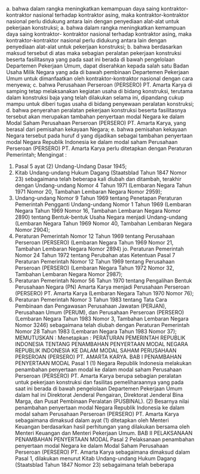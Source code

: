  a. bahwa dalam rangka meningkatkan kemampuan daya saing kontraktor- kontraktor nasional terhadap kontraktor asing, maka kontraktor-kontraktor nasional perlu didukung antara lain dengan penyediaan alat-alat untuk pekerjaan konstruksi; a. bahwa dalam rangka meningkatkan kemampuan daya saing kontraktor- kontraktor nasional terhadap kontraktor asing, maka kontraktor-kontraktor nasional perlu didukung antara lain dengan penyediaan alat-alat untuk pekerjaan konstruksi;
b. bahwa berdasarkan maksud tersebut di atas maka sebagian peralatan pekerjaan konstruksi beserta fasilitasnya yang pada saat ini berada di bawah pengelolaan Departemen Pekerjaan Umum, dapat diserahkan kepada salah satu Badan Usaha Milik Negara yang ada di bawah pembinaan Departemen Pekerjaan Umum untuk dimanfaatkan oleh kontraktor-kontraktor nasional dengan cara menyewa;
c. bahwa Perusahaan Perseroan (PERSERO) PT. Amarta Karya di samping tetap melaksanakan kegiatan usaha di bidang konstruksi, terutama dalam konstruksi baja yang telah dilakukan selama ini, dipandang cukup mampu untuk diberi tugas usaha di bidang penyewaan peralatan konstruksi;
d. bahwa penyerahan peralatan pekerjaan konstruksi beserta fasilitasnya tersebut akan merupakan tambahan penyertaan modal Negara ke dalam Modal Saham Perusahaan Perseroan (PERSERO) PT. Amarta Karya, yang berasal dari pemisahan kekayaan Negara;
e. bahwa pemisahan kekayaan Negara tersebut pada huruf d yang dijadikan sebagai tambahan penyertaan modal Negara Republik Indonesia ke dalam modal saham Perusahaan Perseroan (PERSERO) PT. Amarta Karya perlu ditetapkan dengan Peraturan Pemerintah;
Mengingat :

1. Pasal 5 ayat (2) Undang-Undang Dasar 1945;
2. Kitab Undang-undang Hukum Dagang (Staatsblad Tahun 1847 Nomor 23) sebagaimana telah beberapa kali diubah dan ditambah, terakhir dengan Undang-undang Nomor 4 Tahun 1971 (Lembaran Negara Tahun 1971 Nomor 20, Tambahan Lembaran Negara Nomor 2959);
3. Undang-undang Nomor 9 Tahun 1969 tentang Penetapan Peraturan Pemerintah Pengganti Undang-undang Nomor 1 Tahun 1969 (Lembaran Negara Tahun 1969 Nomor 16, Tambahan Lembaran Negara Nomor 2890) tentang Bentuk-bentuk Usaha Negara menjadi Undang-undang (Lembaran Negara Tahun 1969 Nomor 40, Tambahan Lembaran Negara Nomor 2904);
4. Peraturan Pemerintah Nomor 12 Tahun 1969 tentang Perusahaan Perseroan (PERSERO) (Lembaran Negara Tahun 1969 Nomor 21, Tambahan Lembaran Negara Nomor 2894) jo. Peraturan Pemerintah Nomor 24 Tahun 1972 tentang Perubahan atas Ketentuan Pasal 7 Peraturan Pemerintah Nomor 12 Tahun 1969 tentang Perusahaan Perseroan (PERSERO) (Lembaran Negara Tahun 1972 Nomor 32, Tambahan Lembaran Negara Nomor 2987);
5. Peraturan Pemerintah Nomor 56 Tahun 1970 tentang Pengalihan Bentuk Perusahaan Negara (PN) Amarta Karya menjadi Perusahaan Perseroan (PERSERO) PT. Amarta Karya (Lembaran Negara Tahun 1970 Nomor 76);
6. Peraturan Pemerintah Nomor 3 Tahun 1983 tentang Tata Cara Pembinaan dan Pengawasan Perusahaan Jawatan (PERJAN), Perusahaan Umum (PERUM), dan Perusahaan Perseroan (PERSERO) (Lembaran Negara Tahun 1983 Nomor 3, Tambahan Lembaran Negara Nomor 3246) sebagaimana telah diubah dengan Peraturan Pemerintah Nomor 28 Tahun 1983 (Lembaran Negara Tahun 1983 Nomor 37);
MEMUTUSKAN :
 Menetapkan : PERATURAN PEMERINTAH REPUBLIK INDONESIA TENTANG PENAMBAHAN PENYERTAAN MODAL NEGARA REPUBLIK INDONESIA KE DALAM MODAL SAHAM PERUSAHAAN PERSEROAN (PERSERO) PT. AMARTA KARYA. BAB I PENAMBAHAN PENYERTAAN MODAL Pasal 1 (1) Negara Republik Indonesia melakukan penambahan penyertaan modal ke dalam modal saham Perusahaan Perseroan (PERSERO) PT. Amarta Karya berupa sebagian peralatan untuk pekerjaan konstruksi dan fasilitas pemeliharaannya yang pada saat ini berada di bawah pengelolaan Departemen Pekerjaan Umum dalam hal ini Direktorat Jenderal Pengairan, Direktorat Jenderal Bina Marga, dan Pusat Pembinaan Peralatan (PUSBINAL). (2) Besarnya nilai penambahan penyertaan modal Negara Republik Indonesia ke dalam modal saham Perusahaan Perseroan (PERSERO) PT. Amarta Karya sebagaimana dimaksud dalam ayat (1) ditetapkan oleh Menteri Keuangan berdasarkan hasil perhitungan yang dilakukan bersama oleh Menteri Keuangan dan Menteri Pekerjaan Umum. BAB II PELAKSANAAN PENAMBAHAN PENYERTAAN MODAL Pasal 2 Pelaksanaan penambahan penyertaan modal Negara ke dalam Modal Saham Perusahaan Perseroan (PERSERO) PT. Amarta Karya sebagaimana dimaksud dalam Pasal 1, dilakukan menurut Kitab Undang-undang Hukum Dagang (Staatsblad Tahun 1847 Nomor 23) sebagaimana telah beberapa
